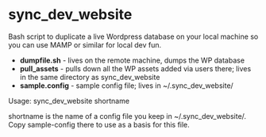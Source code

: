 # sync_dev_website

Bash script to duplicate a live Wordpress database on your local machine so you can use MAMP or similar for local dev fun.

* **dumpfile.sh** - lives on the remote machine, dumps the WP database
* **pull_assets** - pulls down all the WP assets added via users there; lives in the same directory as sync_dev_website
* **sample.config** - sample config file; lives in ~/.sync_dev_website/

Usage: sync_dev_website shortname

shortname is the name of a config file you keep in ~/.sync_dev_website/. Copy sample-config there to use as a basis for this file.
